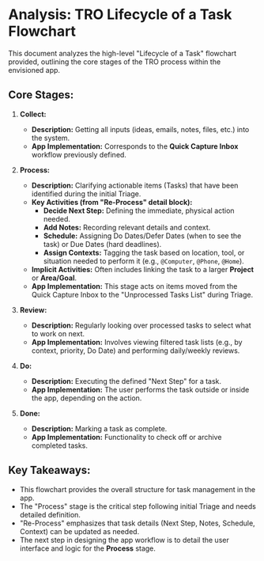 # Analysis: TRO Lifecycle of a Task Flowchart

This document analyzes the high-level "Lifecycle of a Task" flowchart provided, outlining the core stages of the TRO process within the envisioned app.

## Core Stages:

1.  **Collect:**
    *   **Description:** Getting all inputs (ideas, emails, notes, files, etc.) into the system.
    *   **App Implementation:** Corresponds to the **Quick Capture Inbox** workflow previously defined.

2.  **Process:**
    *   **Description:** Clarifying actionable items (Tasks) that have been identified during the initial Triage.
    *   **Key Activities (from "Re-Process" detail block):**
        *   **Decide Next Step:** Defining the immediate, physical action needed.
        *   **Add Notes:** Recording relevant details and context.
        *   **Schedule:** Assigning Do Dates/Defer Dates (when to see the task) or Due Dates (hard deadlines).
        *   **Assign Contexts:** Tagging the task based on location, tool, or situation needed to perform it (e.g., `@Computer`, `@Phone`, `@Home`).
    *   **Implicit Activities:** Often includes linking the task to a larger **Project** or **Area/Goal**.
    *   **App Implementation:** This stage acts on items moved from the Quick Capture Inbox to the "Unprocessed Tasks List" during Triage.

3.  **Review:**
    *   **Description:** Regularly looking over processed tasks to select what to work on next.
    *   **App Implementation:** Involves viewing filtered task lists (e.g., by context, priority, Do Date) and performing daily/weekly reviews.

4.  **Do:**
    *   **Description:** Executing the defined "Next Step" for a task.
    *   **App Implementation:** The user performs the task outside or inside the app, depending on the action.

5.  **Done:**
    *   **Description:** Marking a task as complete.
    *   **App Implementation:** Functionality to check off or archive completed tasks.

## Key Takeaways:

*   This flowchart provides the overall structure for task management in the app.
*   The "Process" stage is the critical step following initial Triage and needs detailed definition.
*   "Re-Process" emphasizes that task details (Next Step, Notes, Schedule, Context) can be updated as needed.
*   The next step in designing the app workflow is to detail the user interface and logic for the **Process** stage. 